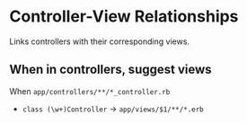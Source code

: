 # Controller-View Relationships

Links controllers with their corresponding views.

## When in controllers, suggest views

When `app/controllers/**/*_controller.rb`

- `class (\w+)Controller` → `app/views/$1/**/*.erb` 